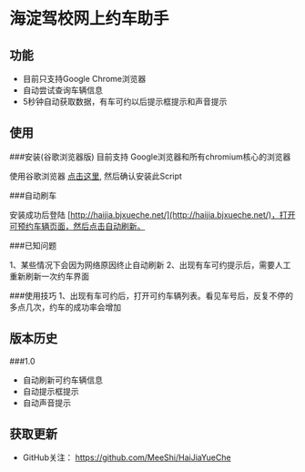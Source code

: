 海淀驾校网上约车助手
===========================


功能
------------

*	目前只支持Google Chrome浏览器
*	自动尝试查询车辆信息
*	5秒钟自动获取数据，有车可约以后提示框提示和声音提示


使用
------------

###安装(谷歌浏览器版) 目前支持 Google浏览器和所有chromium核心的浏览器


使用谷歌浏览器 [点击这里](https://github.com/MeeShi/HaiJiaYueChe/raw/master/haijiayueche.user.js), 然后确认安装此Script


###自动刷车

安装成功后登陆 [http://haijia.bjxueche.net/](http://haijia.bjxueche.net/)，打开可预约车辆页面，然后点击自动刷新。

###已知问题

1、某些情况下会因为网络原因终止自动刷新
2、出现有车可约提示后，需要人工重新刷新一次约车界面

###使用技巧
1、出现有车可约后，打开可约车辆列表。看见车号后，反复不停的多点几次，约车的成功率会增加

版本历史
-----------------------
###1.0

*	自动刷新可约车辆信息
*	自动提示框提示
*	自动声音提示


获取更新
--------------------

*	GitHub关注： https://github.com/MeeShi/HaiJiaYueChe

